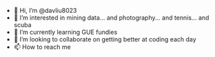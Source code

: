- 👋 Hi, I’m @davliu8023
- 👀 I’m interested in mining data... and photography... and tennis... and scuba
- 🌱 I’m currently learning GUE fundies
- 💞️ I’m looking to collaborate on getting better at coding each day
- 📫 How to reach me 

<!---
davliu8023/davliu8023 is a ✨ special ✨ repository because its `README.md` (this file) appears on your GitHub profile.
You can click the Preview link to take a look at your changes.
--->
